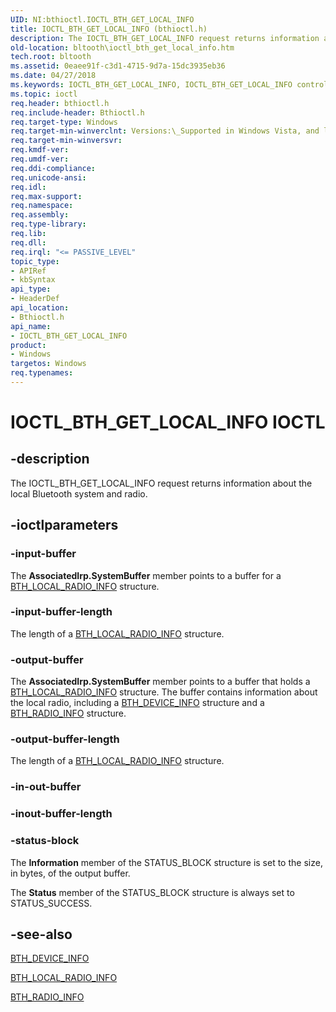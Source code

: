 ```yaml
---
UID: NI:bthioctl.IOCTL_BTH_GET_LOCAL_INFO
title: IOCTL_BTH_GET_LOCAL_INFO (bthioctl.h)
description: The IOCTL_BTH_GET_LOCAL_INFO request returns information about the local Bluetooth system and radio.
old-location: bltooth\ioctl_bth_get_local_info.htm
tech.root: bltooth
ms.assetid: 0eaee91f-c3d1-4715-9d7a-15dc3935eb36
ms.date: 04/27/2018
ms.keywords: IOCTL_BTH_GET_LOCAL_INFO, IOCTL_BTH_GET_LOCAL_INFO control, IOCTL_BTH_GET_LOCAL_INFO control code [Bluetooth Devices], bltooth.ioctl_bth_get_local_info, bth_ioctls_930c11ef-ff69-4044-a4ae-6ea3802a5132.xml, bthioctl/IOCTL_BTH_GET_LOCAL_INFO
ms.topic: ioctl
req.header: bthioctl.h
req.include-header: Bthioctl.h
req.target-type: Windows
req.target-min-winverclnt: Versions:\_Supported in Windows Vista, and later.
req.target-min-winversvr: 
req.kmdf-ver: 
req.umdf-ver: 
req.ddi-compliance: 
req.unicode-ansi: 
req.idl: 
req.max-support: 
req.namespace: 
req.assembly: 
req.type-library: 
req.lib: 
req.dll: 
req.irql: "<= PASSIVE_LEVEL"
topic_type:
- APIRef
- kbSyntax
api_type:
- HeaderDef
api_location:
- Bthioctl.h
api_name:
- IOCTL_BTH_GET_LOCAL_INFO
product:
- Windows
targetos: Windows
req.typenames: 
---
```


# IOCTL_BTH_GET_LOCAL_INFO IOCTL


## -description



The IOCTL_BTH_GET_LOCAL_INFO request returns information about the local Bluetooth system and
     radio.




## -ioctlparameters




### -input-buffer

The 
      <b>AssociatedIrp.SystemBuffer</b> member points to a buffer for a 
      <a href="https://docs.microsoft.com/windows-hardware/drivers/ddi/content/bthioctl/ns-bthioctl-_bth_local_radio_info">BTH_LOCAL_RADIO_INFO</a> structure.


### -input-buffer-length

The length of a 
      <a href="https://docs.microsoft.com/windows-hardware/drivers/ddi/content/bthioctl/ns-bthioctl-_bth_local_radio_info">BTH_LOCAL_RADIO_INFO</a> structure.


### -output-buffer

The 
      <b>AssociatedIrp.SystemBuffer</b> member points to a buffer that holds a 
      <a href="https://docs.microsoft.com/windows-hardware/drivers/ddi/content/bthioctl/ns-bthioctl-_bth_local_radio_info">BTH_LOCAL_RADIO_INFO</a> structure. The
      buffer contains information about the local radio, including a 
      <a href="https://go.microsoft.com/fwlink/p/?linkid=50713">BTH_DEVICE_INFO</a> structure and a 
      <a href="https://docs.microsoft.com/windows-hardware/drivers/ddi/content/bthioctl/ns-bthioctl-_bth_radio_info">BTH_RADIO_INFO</a> structure.


### -output-buffer-length

The length of a 
      <a href="https://docs.microsoft.com/windows-hardware/drivers/ddi/content/bthioctl/ns-bthioctl-_bth_local_radio_info">BTH_LOCAL_RADIO_INFO</a> structure.


### -in-out-buffer








### -inout-buffer-length








### -status-block

The 
      <b>Information</b> member of the STATUS_BLOCK structure is set to the size, in bytes, of the output
      buffer.

The 
      <b>Status</b> member of the STATUS_BLOCK structure is always set to STATUS_SUCCESS.


## -see-also




<a href="https://go.microsoft.com/fwlink/p/?linkid=50713">BTH_DEVICE_INFO</a>



<a href="https://docs.microsoft.com/windows-hardware/drivers/ddi/content/bthioctl/ns-bthioctl-_bth_local_radio_info">BTH_LOCAL_RADIO_INFO</a>



<a href="https://docs.microsoft.com/windows-hardware/drivers/ddi/content/bthioctl/ns-bthioctl-_bth_radio_info">BTH_RADIO_INFO</a>
 

 

